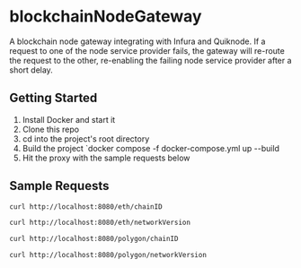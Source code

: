 # blockchainNodeGateway

A blockchain node gateway integrating with Infura and Quiknode. If a request to one of the node service provider fails, the gateway will re-route the request to the other, re-enabling the failing node service provider after a short delay.

## Getting Started

1. Install Docker and start it
2. Clone this repo
3. cd into the project's root directory
4. Build the project `docker compose -f docker-compose.yml up --build
5. Hit the proxy with the sample requests below

## Sample Requests

```bash
curl http://localhost:8080/eth/chainID

curl http://localhost:8080/eth/networkVersion

curl http://localhost:8080/polygon/chainID

curl http://localhost:8080/polygon/networkVersion
```
